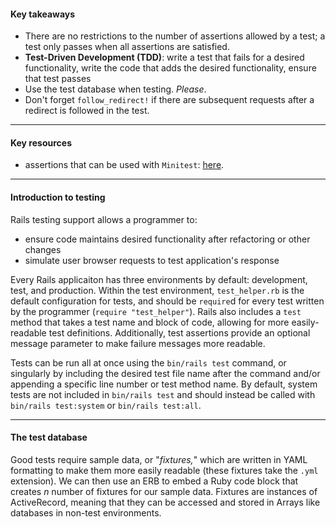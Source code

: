 #### Key takeaways
- There are no restrictions to the number of assertions allowed by a test; a test only passes when all assertions are satisfied.
- **Test-Driven Development (TDD)**: write a test that fails for a desired functionality, write the code that adds the desired functionality, ensure that test passes
- Use the test database when testing. _Please_.
- Don't forget `follow_redirect!` if there are subsequent requests after a redirect is followed in the test.

---
#### Key resources
- assertions that can be used with `Minitest`: [here](http://docs.seattlerb.org/minitest/Minitest/Assertions.html).

---
#### Introduction to testing
Rails testing support allows a programmer to:
- ensure code maintains desired functionality after refactoring or other changes
- simulate user browser requests to test application's response

Every Rails applicaiton has three environments by default: development, test, and production. Within the test environment, `test_helper.rb` is the default configuration for tests, and should be `require`d for every test written by the programmer (`require "test_helper"`). Rails also includes a `test` method that takes a test name and block of code, allowing for more easily-readable test definitions. Additionally, test assertions provide an optional message parameter to make failure messages more readable.

Tests can be run all at once using the `bin/rails test` command, or singularly by including the desired test file name after the command and/or appending a specific line number or test method name. By default, system tests are not included in `bin/rails test` and should instead be called with `bin/rails test:system` or `bin/rails test:all`.

---
#### The test database
Good tests require sample data, or "_fixtures,_" which are written in YAML formatting to make them more easily readable (these fixtures take the `.yml` extension). We can then use an ERB to embed a Ruby code block that creates _n_ number of fixtures for our sample data. Fixtures are instances of ActiveRecord, meaning that they can be accessed and stored in Arrays like databases in non-test environments.
